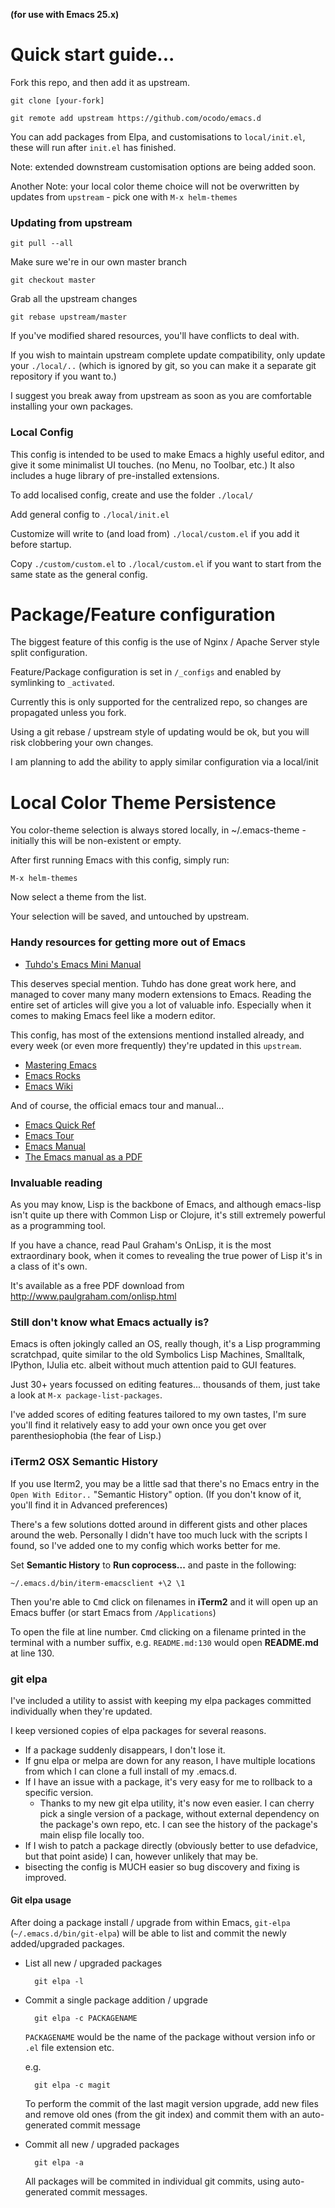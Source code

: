 **(for use with Emacs 25.x)**

# Quick start guide...

Fork this repo, and then add it as upstream.

    git clone [your-fork]

    git remote add upstream https://github.com/ocodo/emacs.d

You can add packages from Elpa, and customisations to `local/init.el`,
these will run after `init.el` has finished.

Note: extended downstream customisation options are being added soon.

Another Note: your local color theme choice will not be overwritten by
updates from `upstream` - pick one with `M-x helm-themes`

### Updating from upstream

    git pull --all

Make sure we're in our own master branch

    git checkout master

Grab all the upstream changes

    git rebase upstream/master

If you've modified shared resources, you'll have conflicts to deal
with.

If you wish to maintain upstream complete update compatibility, only
update your `./local/..` (which is ignored by git, so you can make it
a separate git repository if you want to.)

I suggest you break away from upstream as soon as you are comfortable
installing your own packages.

### Local Config

This config is intended to be used to make Emacs a highly useful
editor, and give it some minimalist UI touches. (no Menu, no Toolbar,
etc.) It also includes a huge library of pre-installed extensions.

To add localised config, create and use the folder `./local/`

Add general config to `./local/init.el`

Customize will write to (and load from) `./local/custom.el` if you add
it before startup.

Copy `./custom/custom.el` to `./local/custom.el` if you want to start
from the same state as the general config.

# Package/Feature configuration

The biggest feature of this config is the use of Nginx / Apache Server
style split configuration.

Feature/Package configuration is set in `/_configs` and enabled by
symlinking to `_activated`.

Currently this is only supported for the centralized repo, so changes
are propagated unless you fork.

Using a git rebase / upstream style of updating would be ok, but you
will risk clobbering your own changes.

I am planning to add the ability to apply similar configuration via a local/init

# Local Color Theme Persistence

You color-theme selection is always stored locally, in
~/.emacs-theme - initially this will be non-existent or empty.

After first running Emacs with this config, simply run:

    M-x helm-themes

Now select a theme from the list.

Your selection will be saved, and untouched by upstream.

### Handy resources for getting more out of Emacs

* [Tuhdo's Emacs Mini Manual](http://tuhdo.github.io/emacs-tutor.html)

This deserves special mention. Tuhdo has done great work here, and
managed to cover many many modern extensions to Emacs.  Reading the
entire set of articles will give you a lot of valuable info.
Especially when it comes to making Emacs feel like a modern editor.

This config, has most of the extensions mentiond installed already,
and every week (or even more frequently) they're updated in this
`upstream`.

* [Mastering Emacs](http://www.masteringemacs.org/)
* [Emacs Rocks](http://emacsrocks.com/)
* [Emacs Wiki](http://www.emacswiki.org/)

And of course, the official emacs tour and manual...

* [Emacs Quick Ref](http://www.gnu.org/software/emacs/refcards/pdf/refcard.pdf)
* [Emacs Tour](http://www.gnu.org/software/emacs/tour/)
* [Emacs Manual](http://www.gnu.org/software/emacs/manual/html_mono/emacs.html)
* [The Emacs manual as a PDF](http://www.gnu.org/software/emacs/manual/emacs.pdf)

### Invaluable reading

As you may know, Lisp is the backbone of Emacs, and although
emacs-lisp isn't quite up there with Common Lisp or Clojure, it's
still extremely powerful as a programming tool.

If you have a chance, read Paul Graham's OnLisp, it is the most
extraordinary book, when it comes to revealing the true power of Lisp
it's in a class of it's own.

It's available as a free PDF download from
http://www.paulgraham.com/onlisp.html

### Still don't know what Emacs actually is?

Emacs is often jokingly called an OS, really though, it's a Lisp
programming scratchpad, quite similar to the old Symbolics Lisp
Machines, Smalltalk, IPython, IJulia etc. albeit without much
attention paid to GUI features.

Just 30+ years focussed on editing features... thousands of them, just
take a look at `M-x package-list-packages`.

I've added scores of editing features tailored to my own tastes, I'm
sure you'll find it relatively easy to add your own once you get over
parenthesiophobia (the fear of Lisp.)

### iTerm2 OSX Semantic History

If you use Iterm2, you may be a little sad that there's no Emacs entry
in the `Open With Editor..` "Semantic History" option. (If you don't
know of it, you'll find it in Advanced preferences)

There's a few solutions dotted around in different gists and other
places around the web. Personally I didn't have too much luck with the
scripts I found, so I've added one to my config which works better for
me.

Set **Semantic History** to **Run coprocess...** and
paste in the following:

    ~/.emacs.d/bin/iterm-emacsclient +\2 \1

Then you're able to <kbd>Cmd</kbd> click on filenames in **iTerm2**
and it will open up an Emacs buffer (or start Emacs from
`/Applications`)

To open the file at line number.  <kbd>Cmd</kbd> clicking on a
filename printed in the terminal with a number suffix,
e.g. `README.md:130` would open **README.md** at line 130.

### git elpa

I've included a utility to assist with keeping my elpa packages committed individually when they're updated.

I keep versioned copies of elpa packages for several reasons.

- If a package suddenly disappears, I don't lose it.
- If gnu elpa or melpa are down for any reason, I have multiple locations from which I can clone a full install of my .emacs.d.
- If I have an issue with a package, it's very easy for me to rollback to a specific version.
    - Thanks to my new git elpa utility, it's now even easier. I can cherry pick a single version of a package, without external dependency on the package's own repo, etc.  I can see the history of the package's main elisp file locally too.
- If I wish to patch a package directly (obviously better to use defadvice, but that point aside) I can, however unlikely that may be.
- bisecting the config is MUCH easier so bug discovery and fixing is improved.

#### Git elpa usage

After doing a package install / upgrade from within Emacs, `git-elpa` (`~/.emacs.d/bin/git-elpa`) will be able to list and commit the newly added/upgraded packages.

- List all new / upgraded packages

        git elpa -l

- Commit a single package addition / upgrade

        git elpa -c PACKAGENAME

    `PACKAGENAME` would be the name of the package without version info or `.el` file extension etc.

    e.g.

        git elpa -c magit

    To perform the commit of the last magit version upgrade, add new files and remove old ones (from the git index)     and commit them with an auto-generated commit message

- Commit all new / upgraded packages

        git elpa -a

    All packages will be commited in individual git commits, using auto-generated commit messages.
